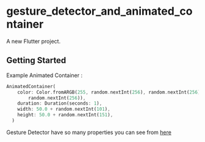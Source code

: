 # gesture_detector_and_animated_container

A new Flutter project.

## Getting Started

Example Animated Container :

```dart
AnimatedContainer(
    color: Color.fromARGB(255, random.nextInt(256), random.nextInt(256),
        random.nextInt(256)),
    duration: Duration(seconds: 1),
    width: 50.0 + random.nextInt(101),
    height: 50.0 + random.nextInt(151),
  )
```

Gesture Detector have so many properties you can see from [here](https://api.flutter.dev/flutter/widgets/GestureDetector-class.html)
